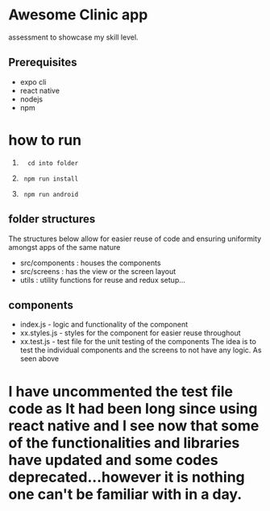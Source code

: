 # Awesome Clinic app
assessment to showcase my skill level.

## Prerequisites
- expo cli
- react native
- nodejs
- npm 

# how to run

1. ```
     cd into folder
   ```
2.  ```
     npm run install 
    ```
2.  ```
     npm run android
    ```


 ## folder structures
The structures below allow for easier reuse of code and ensuring uniformity amongst apps of the same nature
- src/components : houses the components
- src/screens : has the view or the screen layout 
- utils : utility functions for reuse and redux setup...

## components
- index.js - logic and functionality of the component
- xx.styles.js - styles for the component for easier reuse throughout
- xx.test.js - test file for the unit testing of the components
The idea is to test the individual components and the screens to not have any logic. As seen above

# I have uncommented the test file code as It had been long since using react native and I see now that some of the functionalities and libraries have updated and some codes deprecated...however it is nothing one can't be familiar with in a day.

